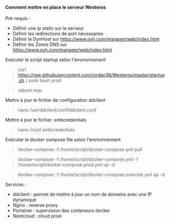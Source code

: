 #### Comment mettre en place le serveur Westeros

Pré-requis :
* Définir une ip static sur le serveur
* Définir les redirections de port nécessaires
* Définir le DynHost sur https://www.ovh.com/manager/web/index.html
* Définir les Zones DNS sur https://www.ovh.com/manager/web/index.html

Executer le script startup selon l'environnement 
> curl https://raw.githubusercontent.com/jordan38/Westeros/master/startup.sh | sudo bash prod

> reboot now

Mettre à jour le fichier de configuration ddclient 
> nano /var/ddclient/conf/ddclient.conf

Mettre à jour le fichier .smbcredentials
> nano /root/.smbcredentials

Exécuter le docker compose file selon l'environnement
> docker-compose -f /home/script/docker-compose.yml pull

> docker-compose -f /home/script/docker-compose.yml -f /home/script/docker-compose.prod.yml up -d

> docker-compose -f /home/script/docker-compose.override.yml up -d

Services :
* ddclient : permet de mettre à jour un nom de domaine avec une IP dynamique
* Nginx : reverse proxy
* Portainer : supervision des conteneurs docker
* Nextcloud : cloud privé 

